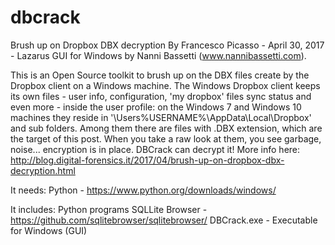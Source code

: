 # dbcrack
Brush up on Dropbox DBX decryption 
By Francesco Picasso  - April 30, 2017 - Lazarus GUI for Windows by Nanni Bassetti (www.nannibassetti.com).

This is an Open Source toolkit to brush up on the DBX files create by the Dropbox client on a Windows machine.
The Windows Dropbox client keeps its own files - user info, configuration, 'my dropbox' files sync status and even more - inside the user profile: on the Windows 7 and Windows 10 machines they reside in '\Users\%USERNAME%\AppData\Local\Dropbox\' and sub folders. Among them there are files with .DBX extension, which are the target of this post. When you take a raw look at them, you see garbage, noise... encryption is in place. DBCrack can decrypt it!
More info here: http://blog.digital-forensics.it/2017/04/brush-up-on-dropbox-dbx-decryption.html

It needs:
Python - https://www.python.org/downloads/windows/

It includes:
Python programs
SQLLite Browser - https://github.com/sqlitebrowser/sqlitebrowser/
DBCrack.exe - Executable for Windows (GUI)

